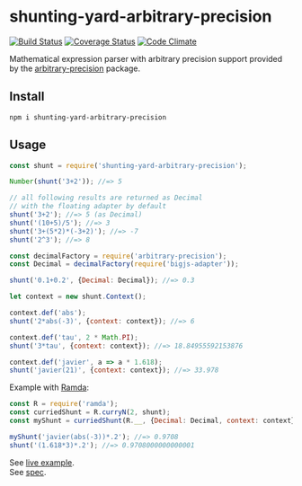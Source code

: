 # shunting-yard-arbitrary-precision

[![Build Status](https://travis-ci.org/javiercejudo/shunting-yard-arbitrary-precision.svg)](https://travis-ci.org/javiercejudo/shunting-yard-arbitrary-precision)
[![Coverage Status](https://coveralls.io/repos/javiercejudo/shunting-yard-arbitrary-precision/badge.svg?branch=master)](https://coveralls.io/r/javiercejudo/shunting-yard-arbitrary-precision?branch=master)
[![Code Climate](https://codeclimate.com/github/javiercejudo/shunting-yard-arbitrary-precision/badges/gpa.svg)](https://codeclimate.com/github/javiercejudo/shunting-yard-arbitrary-precision)

Mathematical expression parser with arbitrary precision support
provided by the [arbitrary-precision](https://github.com/javiercejudo/arbitrary-precision)
package.

## Install

    npm i shunting-yard-arbitrary-precision

## Usage

```js
const shunt = require('shunting-yard-arbitrary-precision');

Number(shunt('3+2')); //=> 5

// all following results are returned as Decimal
// with the floating adapter by default
shunt('3+2'); //=> 5 (as Decimal)
shunt('(10+5)/5'); //=> 3
shunt('3+(5*2)*(-3+2)'); //=> -7
shunt('2^3'); //=> 8

const decimalFactory = require('arbitrary-precision');
const Decimal = decimalFactory(require('bigjs-adapter'));

shunt('0.1+0.2', {Decimal: Decimal}); //=> 0.3

let context = new shunt.Context();

context.def('abs');
shunt('2*abs(-3)', {context: context}); //=> 6

context.def('tau', 2 * Math.PI);
shunt('3*tau', {context: context}); //=> 18.84955592153876

context.def('javier', a => a * 1.618);
shunt('javier(21)', {context: context}); //=> 33.978
```

Example with [Ramda](https://github.com/ramda/ramda):

```js
const R = require('ramda');
const curriedShunt = R.curryN(2, shunt);
const myShunt = curriedShunt(R.__, {Decimal: Decimal, context: context});

myShunt('javier(abs(-3))*.2'); //=> 0.9708
shunt('(1.618*3)*.2'); //=> 0.9708000000000001
```

See [live example](https://tonicdev.com/javiercejudo/shunting-yard-arbitrary-precision).  
See [spec](test/spec.js).
